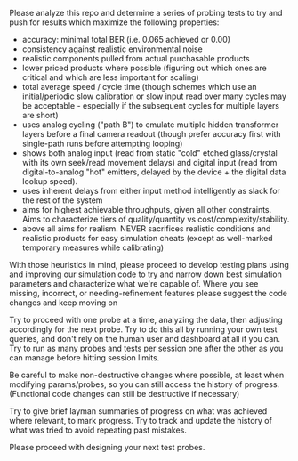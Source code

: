 Please analyze this repo and determine a series of probing tests to try and push for results which maximize the following properties:

- accuracy: minimal total BER (i.e. 0.065 achieved or 0.00)
- consistency against realistic environmental noise
- realistic components pulled from actual purchasable products
- lower priced products where possible (figuring out which ones are critical and which are less important for scaling)
- total average speed / cycle time (though schemes which use an initial/periodic slow calibration or slow input read over many cycles may be acceptable - especially if the subsequent cycles for multiple layers are short)
- uses analog cycling ("path B") to emulate multiple hidden transformer layers before a final camera readout (though prefer accuracy first with single-path runs before attempting looping)
- shows both analog input (read from static "cold" etched glass/crystal with its own seek/read movement delays) and digital input (read from digital-to-analog "hot" emitters, delayed by the device + the digital data lookup speed).
- uses inherent delays from either input method intelligently as slack for the rest of the system
- aims for highest achievable throughputs, given all other constraints.  Aims to characterize tiers of quality/quantity vs cost/complexity/stability.
- above all aims for realism.  NEVER sacrifices realistic conditions and realistic products for easy simulation cheats (except as well-marked temporary measures while calibrating)
 
With those heuristics in mind, please proceed to develop testing plans using and improving our simulation code to try and narrow down best simulation parameters and characterize what we're capable of.  Where you see missing, incorrect, or needing-refinement features please suggest the code changes and keep moving on

Try to proceed with one probe at a time, analyzing the data, then adjusting accordingly for the next probe.   Try to do this all by running your own test queries, and don't rely on the human user and dashboard at all if you can.  Try to run as many probes and tests per session one after the other as you can manage before hitting session limits.

Be careful to make non-destructive changes where possible, at least when modifying params/probes, so you can still access the history of progress.  (Functional code changes can still be destructive if necessary)  

Try to give brief layman summaries of progress on what was achieved where relevant, to mark progress.  Try to track and update the history of what was tried to avoid repeating past mistakes.

Please proceed with designing your next test probes.